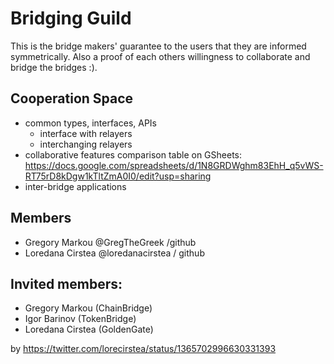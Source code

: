 # Bridging Guild

This is the bridge makers' guarantee to the users that they are informed symmetrically. Also a proof of each others willingness to collaborate and bridge the bridges :).

## Cooperation Space

- common types, interfaces, APIs
    - interface with relayers
    - interchanging relayers
- collaborative features comparison table on GSheets: https://docs.google.com/spreadsheets/d/1N8GRDWghm83EhH_q5vWS-RT75rD8kDgw1kTltZmA0I0/edit?usp=sharing
- inter-bridge applications

## Members

- Gregory Markou @GregTheGreek /github
- Loredana Cirstea @loredanacirstea / github

## Invited members:

- Gregory Markou (ChainBridge)
- Igor Barinov (TokenBridge)
- Loredana Cirstea (GoldenGate)

by https://twitter.com/lorecirstea/status/1365702996630331393

